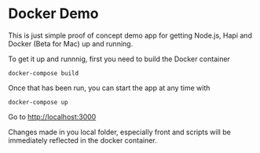 # Docker Demo

This is just simple proof of concept demo app for getting Node.js, Hapi and Docker (Beta for Mac) up and running.

To get it up and runnnig, first you need to build the Docker container

```
docker-compose build
```

Once that has been run, you can start the app at any time with

```
docker-compose up
```

Go to [http://localhost:3000](http://localhost:3000)

Changes made in you local folder, especially front and scripts will be immediately reflected
in the docker container.
